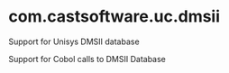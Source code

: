 # com.castsoftware.uc.dmsii
Support for Unisys DMSII database

Support for Cobol calls to DMSII Database
